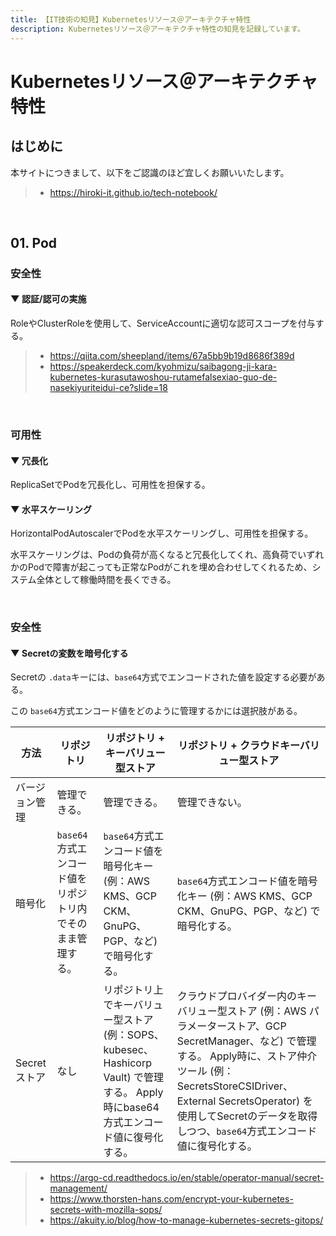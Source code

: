 ```yaml
---
title: 【IT技術の知見】Kubernetesリソース＠アーキテクチャ特性
description: Kubernetesリソース＠アーキテクチャ特性の知見を記録しています。
---
```


# Kubernetesリソース＠アーキテクチャ特性

## はじめに

本サイトにつきまして、以下をご認識のほど宜しくお願いいたします。

> - https://hiroki-it.github.io/tech-notebook/

<br>

## 01. Pod

### 安全性

#### ▼ 認証/認可の実施

RoleやClusterRoleを使用して、ServiceAccountに適切な認可スコープを付与する。

> - https://qiita.com/sheepland/items/67a5bb9b19d8686f389d
> - https://speakerdeck.com/kyohmizu/saibagong-ji-kara-kubernetes-kurasutawoshou-rutamefalsexiao-guo-de-nasekiyuriteidui-ce?slide=18

<br>

### 可用性

#### ▼ 冗長化

ReplicaSetでPodを冗長化し、可用性を担保する。

#### ▼ 水平スケーリング

HorizontalPodAutoscalerでPodを水平スケーリングし、可用性を担保する。

水平スケーリングは、Podの負荷が高くなると冗長化してくれ、高負荷でいずれかのPodで障害が起こっても正常なPodがこれを埋め合わせしてくれるため、システム全体として稼働時間を長くできる。

<br>

### 安全性

#### ▼ Secretの変数を暗号化する

Secretの `.data`キーには、`base64`方式でエンコードされた値を設定する必要がある。

この `base64`方式エンコード値をどのように管理するかには選択肢がある。

| 方法           | リポジトリ                                                 | リポジトリ + キーバリュー型ストア                                                                                                  | リポジトリ + クラウドキーバリュー型ストア                                                                                                                                                                                                                                      |
| -------------- | ---------------------------------------------------------- | ---------------------------------------------------------------------------------------------------------------------------------- | ------------------------------------------------------------------------------------------------------------------------------------------------------------------------------------------------------------------------------------------------------------------------------ |
| バージョン管理 | 管理できる。                                               | 管理できる。                                                                                                                       | 管理できない。                                                                                                                                                                                                                                                                 |
| 暗号化         | `base64`方式エンコード値をリポジトリ内でそのまま管理する。 | `base64`方式エンコード値を暗号化キー (例：AWS KMS、GCP CKM、GnuPG、PGP、など) で暗号化する。                                       | `base64`方式エンコード値を暗号化キー (例：AWS KMS、GCP CKM、GnuPG、PGP、など) で暗号化する。                                                                                                                                                                                   |
| Secretストア   | なし                                                       | リポジトリ上でキーバリュー型ストア (例：SOPS、kubesec、Hashicorp Vault) で管理する。 Apply時にbase64方式エンコード値に復号化する。 | クラウドプロバイダー内のキーバリュー型ストア (例：AWS パラメーターストア、GCP SecretManager、など) で管理する。 Apply時に、ストア仲介ツール (例：SecretsStoreCSIDriver、External SecretsOperator) を使用してSecretのデータを取得しつつ、`base64`方式エンコード値に復号化する。 |

> - https://argo-cd.readthedocs.io/en/stable/operator-manual/secret-management/
> - https://www.thorsten-hans.com/encrypt-your-kubernetes-secrets-with-mozilla-sops/
> - https://akuity.io/blog/how-to-manage-kubernetes-secrets-gitops/

<br>

